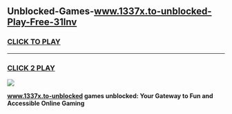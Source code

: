 
## Unblocked-Games-www.1337x.to-unblocked-Play-Free-31lnv
<h3>
<a href="https://premium76.site?title=www.1337x.to-unblocked&ref=10A">CLICK TO PLAY</a></h3>
<hr>

<h3>
<a href="https://premium76.site?title=www.1337x.to-unblocked&ref=10A">CLICK 2 PLAY</a>
  
</h3>

<a href="https://premium76.site?title=www.1337x.to-unblocked&ref=10A"><img src="https://clearcache.store/games.png"></a>


**www.1337x.to-unblocked games unblocked: Your Gateway to Fun and Accessible Online Gaming**

